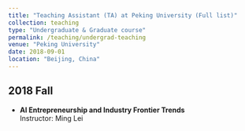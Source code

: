 ```yaml
---
title: "Teaching Assistant (TA) at Peking University (Full list)"
collection: teaching
type: "Undergraduate & Graduate course"
permalink: /teaching/undergrad-teaching
venue: "Peking University"
date: 2018-09-01
location: "Beijing, China"
---
```


## 2018 Fall
- __AI Entrepreneurship and Industry Frontier Trends__ <br>
Instructor: Ming Lei
